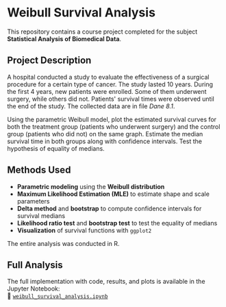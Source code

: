 # Weibull Survival Analysis

This repository contains a course project completed for the subject **Statistical Analysis of Biomedical Data**.

## Project Description

A hospital conducted a study to evaluate the effectiveness of a surgical procedure for a certain type of cancer. The study lasted 10 years. During the first 4 years, new patients were enrolled. Some of them underwent surgery, while others did not. Patients' survival times were observed until the end of the study. The collected data are in file *Dane 8.1*.  

Using the parametric Weibull model, plot the estimated survival curves for both the treatment group (patients who underwent surgery) and the control group (patients who did not) on the same graph. Estimate the median survival time in both groups along with confidence intervals. Test the hypothesis of equality of medians.

## Methods Used

- **Parametric modeling** using the **Weibull distribution**
- **Maximum Likelihood Estimation (MLE)** to estimate shape and scale parameters
- **Delta method** and **bootstrap** to compute confidence intervals for survival medians
- **Likelihood ratio test** and **bootstrap test** to test the equality of medians
- **Visualization** of survival functions with `ggplot2`

The entire analysis was conducted in R.

## Full Analysis

The full implementation with code, results, and plots is available in the Jupyter Notebook:  
📓 [`weibull_survival_analysis.ipynb`](weibull_survival_analysis.ipynb)
